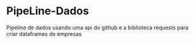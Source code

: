 # PipeLine-Dados
Pipeline de dados usando uma api do github e a biblioteca requests para criar dataframes de empresas
